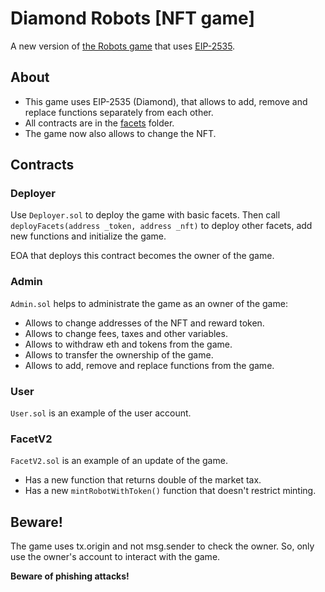 # Diamond Robots [NFT game]

A new version of [the Robots game](https://github.com/nzmpi/NFT-game-robots) that 
uses [EIP-2535](https://eips.ethereum.org/EIPS/eip-2535).

## About

- This game uses EIP-2535 (Diamond), that allows to add, remove and replace functions separately from each other.
- All contracts are in the [facets](https://github.com/nzmpi/NFT-game-DiamondRobots/tree/main/facets) folder.
- The game now also allows to change the NFT.

## Contracts

### Deployer

Use `Deployer.sol` to deploy the game with basic facets. 
Then call `deployFacets(address _token, address _nft)` to deploy other facets, 
add new functions and initialize the game.

EOA that deploys this contract becomes the owner of the game.

### Admin

`Admin.sol` helps to administrate the game as an owner of the game:

 - Allows to change addresses of the NFT and reward token.
 - Allows to change fees, taxes and other variables.
 - Allows to withdraw eth and tokens from the game. 
 - Allows to transfer the ownership of the game.
 - Allows to add, remove and replace functions from the game.

### User

`User.sol` is an example of the user account.

### FacetV2

`FacetV2.sol` is an example of an update of the game.

 - Has a new function that returns double of the market tax.
 - Has a new `mintRobotWithToken()` function that doesn't restrict minting.

## Beware!

The game uses tx.origin and not msg.sender to check the owner.
So, only use the owner's account to interact with the game. 

**Beware of phishing attacks!**
 



